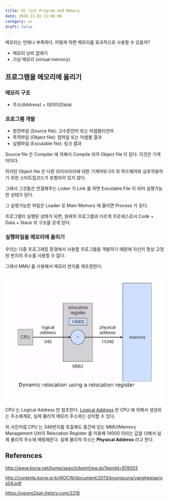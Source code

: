 ```yaml
---
title: OS (14) Program and Memory
date: 2020-12-02 11:00:00
category: os
draft: false
---
```


메모리는 언제나 부족하다. 어떻게 하면 메모리를 효과적으로 사용할 수 있을까?

- 메모리 낭비 없애기
- 가상 메모리 (virtual memory)

## 프로그램을 메모리에 올리기

### 메모리 구조

- 주소(Address) + 데이터(Data)

### 프로그램 개발

- 원천파일 (Source file): 고수준언어 또는 어셈블리언어
- 목적파일 (Object file): 컴파일 또는 어셈블 결과
- 실행파일 (Excutable file): 링크 결과

Source file 은 Compiler 에 의해서 Compile 되어 Object file 이 된다. 이것은 기계어이다.

하지만 Object file 은 다른 라이브러리에 대한 기계어와 OS 와 하드웨어와 상호작용하기 위한 스타트업코드가 포함되어 있지 않다.

그래서 그것들은 연결해주는 Linker 가 Link 를 하면 Excutable File 이 되어 실행가능한 상태가 된다.

그 실행가능한 파일은 Loader 로 Main Memory 에 올리면 Process 가 된다.

프로그램이 실행된 상태가 되면, 원래의 프로그램과 다르게 프로세스로서 Code + Data + Stack 의 구조를 갖게 된다.

### 실행파일을 메모리에 올리기

우리는 다중 프로그래밍 환경에서 사용할 프로그램을 개발하기 때문에 자신이 항상 고정된 번지의 주소를 사용할 수 없다.

그래서 MMU 를 사용해서 메모리 번지를 재조정한다.

![](./images/2020-12-02-mmu.png)

CPU 는 Logical Address 만 참조한다. [Logical Address](https://en.wikipedia.org/wiki/Logical_address) 란 CPU 에 의해서 생성되는 주소체계로, 실제 물리적 메모리 주소와는 상이할 수 있다.

위 사진처럼 CPU 는 346번지를 호출해도 중간에 있는 MMU(Memory Management Uit)이 Relocation Register 를 이용해 14000 이라는 값을 더해서 실제 물리적 주소에 매핑해준다. 실제 물리적 주소는 **Physical Address** 라고 한다.

## References

http://www.kocw.net/home/search/kemView.do?kemId=978503

http://contents.kocw.or.kr/KOCW/document/2013/kyungsung/yangheejae/os04.pdf

https://ugong2san.tistory.com/2216
